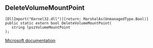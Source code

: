 ## DeleteVolumeMountPoint

```
[DllImport("Kernel32.dll")][return: MarshalAs(UnmanagedType.Bool)]
public static extern bool DeleteVolumeMountPoint(
   string lpszVolumeMountPoint
);
```

[Microsoft documentation](TODO)
